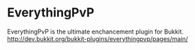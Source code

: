 EverythingPvP
=============
EverythingPvP is the ultimate enchancement plugin for Bukkit.
http://dev.bukkit.org/bukkit-plugins/everythingpvp/pages/main/
